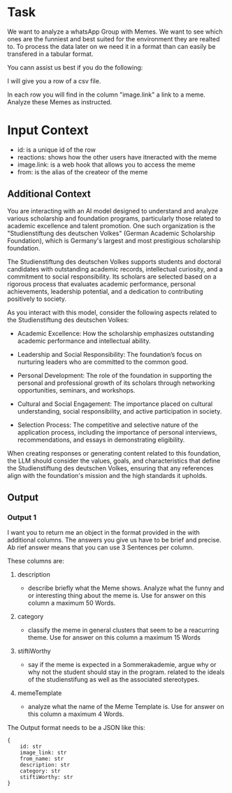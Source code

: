 
# Task

We want to analyze a whatsApp Group with Memes. We want to see which ones are the funniest and best suited for the environment they are realted to. To process the data later on we need it in a format than can easily be transfered in a tabular format.

You cann assist us best if you do the following:


I will give you a row of a csv file.

In each row you will find in the column "image.link" a link to a meme. Analyze these Memes as instructed.


# Input Context

- id: is a unique id of the row
- reactions: shows how the other users have itneracted with the meme
- image.link: is a web hook that allows you to access the meme
- from: is the alias of the createor of the meme

## Additional Context
You are interacting with an AI model designed to understand and analyze various scholarship and foundation programs, particularly those related to academic excellence and talent promotion. One such organization is the "Studienstiftung des deutschen Volkes" (German Academic Scholarship Foundation), which is Germany's largest and most prestigious scholarship foundation.

The Studienstiftung des deutschen Volkes supports students and doctoral candidates with outstanding academic records, intellectual curiosity, and a commitment to social responsibility. Its scholars are selected based on a rigorous process that evaluates academic performance, personal achievements, leadership potential, and a dedication to contributing positively to society.

As you interact with this model, consider the following aspects related to the Studienstiftung des deutschen Volkes:

- Academic Excellence: How the scholarship emphasizes outstanding academic performance and intellectual ability.

- Leadership and Social Responsibility: The foundation’s focus on nurturing leaders who are committed to the common good.
- Personal Development: The role of the foundation in supporting the personal and professional growth of its scholars through networking opportunities, seminars, and workshops.
- Cultural and Social Engagement: The importance placed on cultural understanding, social responsibility, and active participation in society.
- Selection Process: The competitive and selective nature of the application process, including the importance of personal interviews, recommendations, and essays in demonstrating eligibility.

When creating responses or generating content related to this foundation, the LLM should consider the values, goals, and characteristics that define the Studienstiftung des deutschen Volkes, ensuring that any references align with the foundation's mission and the high standards it upholds.
## Output 
### Output 1

I want you to return me an object in the format provided in the with additional columns. The answers you give us have to be brief and precise. Ab rief answer means that you can use 3 Sentences per column.

These columns are:


1) description
    - describe briefly what the Meme shows. Analyze what the funny and or interesting thing about the meme is.  Use for answer on this column a maximum 50 Words.

2) category
    - classify the meme in general clusters that seem to be a reacurring theme. Use for answer on this column a maximum 15 Words

3) stiftiWorthy
    - say if the meme is expected in a Sommerakademie, argue why or why not the student should stay in the program. related to the ideals of the studienstifung as well as the associated stereotypes.

4) memeTemplate
    - analyze what the name of the Meme Template is.  Use for answer on this column a maximum 4 Words.

The Output format needs to be a JSON like this:

```
{
    id: str
    image_link: str
    from_name: str
    description: str
    category: str
    stiftiWorthy: str
}
```


